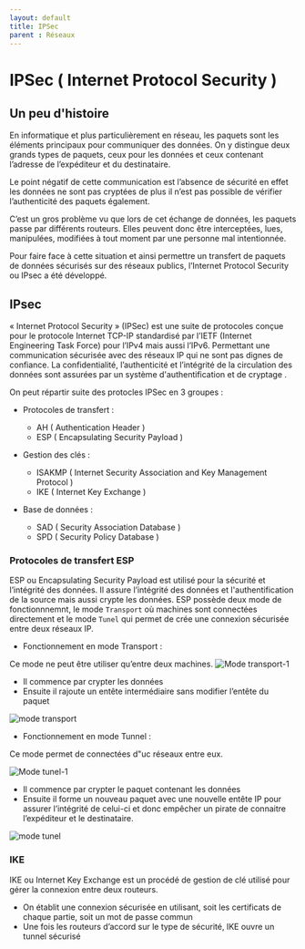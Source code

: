 ```yaml
---
layout: default
title: IPSec
parent : Réseaux
---
```


# IPSec ( Internet Protocol Security )

## Un peu d'histoire

En informatique et plus particulièrement en réseau, les paquets sont les éléments principaux pour communiquer des données. On y distingue deux grands types de paquets, ceux pour les données et ceux contenant l’adresse de l’expéditeur et du destinataire.

Le point négatif de cette communication est l’absence de sécurité en effet les données ne sont pas cryptées de plus il n’est pas possible de vérifier l’authenticité des paquets également.

C’est un gros problème vu que lors de cet échange de données, les paquets passe par différents routeurs. Elles peuvent donc être interceptées, lues, manipulées, modifiées à tout moment par une personne mal intentionnée.

Pour faire face à cette situation et ainsi permettre un transfert de paquets de données sécurisés sur des réseaux publics, l’Internet Protocol Security ou IPsec a été développé.

## IPsec 

« Internet Protocol Security » (IPSec) est une suite de protocoles conçue pour le protocole Internet TCP-IP standardisé par l’IETF (Internet Engineering Task Force) pour l’IPv4 mais aussi l’IPv6. Permettant une communication sécurisée avec des réseaux IP qui ne sont pas dignes de confiance. La confidentialité, l’authenticité et l’intégrité de la circulation des données sont assurées par un système d'authentification et de cryptage . 

On peut répartir suite des protocles IPSec en 3 groupes : 

  - Protocoles de transfert : 
  
     - AH ( Authentication Header )
     - ESP ( Encapsulating Security Payload ) 
    
  - Gestion des clés :
  
     - ISAKMP ( Internet Security Association and Key Management Protocol )
     - IKE ( Internet Key Exchange )
  
  - Base de données :
 
    - SAD ( Security Association Database )
    - SPD ( Security Policy Database )

### Protocoles de transfert ESP

ESP ou Encapsulating Security Payload est utilisé pour la sécurité et l’intégrité des données. Il assure l’intégrité des données et l'authentification de la source mais aussi crypte les données. ESP possède deux mode de fonctionnnemnt, le mode `Transport` où machines sont connectées directement et le mode `Tunel` qui permet de crée une connexion sécurisée entre deux réseaux IP.

- Fonctionnement en mode Transport :

Ce mode ne peut être utiliser qu’entre deux machines. 
![Mode transport-1](https://user-images.githubusercontent.com/43784062/170652551-5507034c-ea74-4219-bbcf-73dcdcd0af5f.jpg)


  - Il commence par crypter les données
  - Ensuite il rajoute un entête intermédiaire sans modifier l’entête du paquet

![mode transport](https://user-images.githubusercontent.com/43784062/170522344-5ca1b9d9-67f9-483d-a710-d765e58d9b34.jpg)


- Fonctionnement en mode Tunnel :
 
 Ce mode permet de connectées d"uc réseaux entre eux.
 
 ![Mode tunel-1](https://user-images.githubusercontent.com/43784062/170652643-d34f760a-1580-47cc-bca2-3de177f9d8bf.jpg)


  - Il commence par crypter le paquet contenant les données
  - Ensuite il forme un nouveau paquet avec une nouvelle entête IP pour assurer l’intégrité de celui-ci et donc empêcher un pirate de connaitre
l’expéditeur et le destinataire.


![mode tunel](https://user-images.githubusercontent.com/43784062/170522375-ec2addef-bcf3-47ca-8e9e-dbe29e728458.jpg)


### IKE

IKE ou Internet Key Exchange est un procédé de gestion de clé utilisé pour gérer la connexion entre deux routeurs.

- On établit une connexion sécurisée en utilisant, soit les certificats de chaque partie, soit un mot de passe commun
- Une fois les routeurs d’accord sur le type de sécurité, IKE ouvre un tunnel sécurisé
